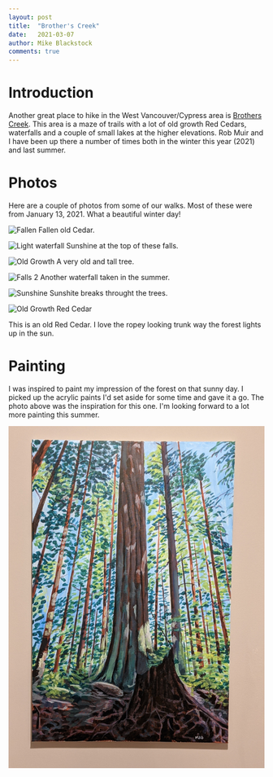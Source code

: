 ```yaml
---
layout: post
title:  "Brother's Creek"
date:   2021-03-07
author: Mike Blackstock
comments: true
---
```


# Introduction

Another great place to hike in the West Vancouver/Cypress area is  [Brothers Creek](https://www.vancouvertrails.com/trails/brothers-creek-loop/).  This area is a maze of trails with a lot of old growth Red Cedars, waterfalls and a couple of small lakes at the higher elevations.  Rob Muir and I have been up there a number of times both in the winter this year (2021) and last summer.

# Photos

Here are a couple of photos from some of our walks.  Most of these were from January 13, 2021.  What a beautiful winter day!

![Fallen](/assets/images/posts/brotherscreek/fallen.jpg)
Fallen old Cedar.

![Light waterfall](/assets/images/posts/brotherscreek/waterfall.jpg)
Sunshine at the top of these falls.

![Old Growth](/assets/images/posts/brotherscreek/old-growth.jpg)
A very old and tall tree.

![Falls 2](/assets/images/posts/brotherscreek/falls2.jpg)
Another waterfall taken in the summer.

![Sunshine](/assets/images/posts/brotherscreek/sunshine-through.jpg)
Sunshite breaks throught the trees.

![Old Growth Red Cedar](/assets/images/posts/brotherscreek/forest-painting-model.jpg)

This is an old Red Cedar.  I love the ropey looking trunk way the forest lights up in the sun.

# Painting
I was inspired to paint my impression of the forest on that sunny day.  I picked up the acrylic paints I'd set aside for some time and gave it a go.  The photo above was the inspiration for this one.  I'm looking forward to a lot more painting this summer.

![Painting](/assets/images/posts/brotherscreek/painting.jpg)



